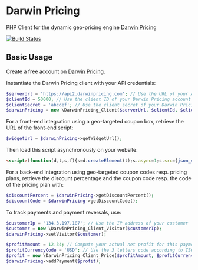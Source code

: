 # Darwin Pricing
PHP Client for the dynamic geo-pricing engine [Darwin Pricing](https://www.darwinpricing.com)

[![Build Status](https://travis-ci.org/darwinpricing/darwinpricing-client-php.svg?branch=master)](https://travis-ci.org/darwinpricing/darwinpricing-client-php)

## Basic Usage

Create a free account on [Darwin Pricing](https://admin.darwinpricing.com).

Instantiate the Darwin Pricing client with your API credentials:
```php
$serverUrl = 'https://api2.darwinpricing.com'; // Use the URL of your API server
$clientId = 50000; // Use the client ID of your Darwin Pricing account
$clientSecret = 'abcdef'; // Use the client secret of your Darwin Pricing account
$darwinPricing = new \DarwinPricing_Client($serverUrl, $clientId, $clientSecret);
```

For a front-end integration using a geo-targeted coupon box, retrieve the URL of the front-end script:
```php
$widgetUrl = $darwinPricing->getWidgetUrl();
```

Then load this script asynchronously on your website:
```html
<script>(function(d,t,s,f){s=d.createElement(t);s.async=1;s.src={json_encode($widgetUrl)};f=d.getElementsByTagName(t)[0];f.parentNode.insertBefore(s,f)})(document,'script')</script>
```

For a back-end integration using geo-targeted coupon codes resp. pricing plans, retrieve the discount percentage and the coupon code resp. the code of the pricing plan with:
```php
$discountPercent = $darwinPricing->getDiscountPercent();
$discountCode = $darwinPricing->getDiscountCode();
```

To track payments and payment reversals, use:
```php
$customerIp = '134.3.197.187'; // Use the IP address of your customer
$customer = new \DarwinPricing_Client_Visitor($customerIp);
$darwinPricing->setVisitor($customer);

$profitAmount = 12.34; // Compute your actual net profit for this payment
$profitCurrencyCode = 'USD'; // Use the 3 letters code according to ISO 4217
$profit = new \DarwinPricing_Client_Price($profitAmount, $profitCurrencyCode);
$darwinPricing->addPayment($profit);
```
